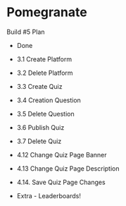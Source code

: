 # Pomegranate

Build #5 Plan
- Done
- 3.1 Create Platform
- 3.2 Delete Platform
- 3.3 Create Quiz
- 3.4 Creation Question
- 3.5 Delete Question
- 3.6 Publish Quiz
- 3.7 Delete Quiz
- 4.12 Change Quiz Page Banner
- 4.13 Change Quiz Page Description
- 4.14. Save Quiz Page Changes

- Extra - Leaderboards!
